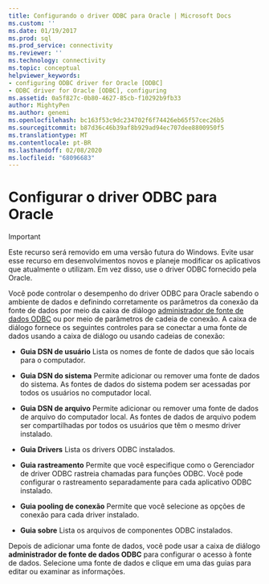 ```yaml
---
title: Configurando o driver ODBC para Oracle | Microsoft Docs
ms.custom: ''
ms.date: 01/19/2017
ms.prod: sql
ms.prod_service: connectivity
ms.reviewer: ''
ms.technology: connectivity
ms.topic: conceptual
helpviewer_keywords:
- configuring ODBC driver for Oracle [ODBC]
- ODBC driver for Oracle [ODBC], configuring
ms.assetid: 0a5f827c-0b80-4627-85cb-f10292b9fb33
author: MightyPen
ms.author: genemi
ms.openlocfilehash: bc163f53c9dc234702f6f74426eb65f57cec26b5
ms.sourcegitcommit: b87d36c46b39af8b929ad94ec707dee8800950f5
ms.translationtype: MT
ms.contentlocale: pt-BR
ms.lasthandoff: 02/08/2020
ms.locfileid: "68096683"
---
```

# <a name="configuring-the-odbc-driver-for-oracle"></a>Configurar o driver ODBC para Oracle
> [!IMPORTANT]  
>  Este recurso será removido em uma versão futura do Windows. Evite usar esse recurso em desenvolvimentos novos e planeje modificar os aplicativos que atualmente o utilizam. Em vez disso, use o driver ODBC fornecido pela Oracle.  
  
 Você pode controlar o desempenho do driver ODBC para Oracle sabendo o ambiente de dados e definindo corretamente os parâmetros da conexão da fonte de dados por meio da caixa de diálogo [administrador de fonte de dados ODBC](../../odbc/admin/odbc-data-source-administrator.md) ou por meio de parâmetros de cadeia de conexão. A caixa de diálogo fornece os seguintes controles para se conectar a uma fonte de dados usando a caixa de diálogo ou usando cadeias de conexão:  
  
-   **Guia DSN de usuário** Lista os nomes de fonte de dados que são locais para o computador.  
  
-   **Guia DSN do sistema** Permite adicionar ou remover uma fonte de dados do sistema. As fontes de dados do sistema podem ser acessadas por todos os usuários no computador local.  
  
-   **Guia DSN de arquivo** Permite adicionar ou remover uma fonte de dados de arquivo do computador local. As fontes de dados de arquivo podem ser compartilhadas por todos os usuários que têm o mesmo driver instalado.  
  
-   **Guia Drivers** Lista os drivers ODBC instalados.  
  
-   **Guia rastreamento** Permite que você especifique como o Gerenciador de driver ODBC rastreia chamadas para funções ODBC. Você pode configurar o rastreamento separadamente para cada aplicativo ODBC instalado.  
  
-   **Guia pooling de conexão** Permite que você selecione as opções de conexão para cada driver instalado.  
  
-   **Guia sobre** Lista os arquivos de componentes ODBC instalados.  
  
 Depois de adicionar uma fonte de dados, você pode usar a caixa de diálogo **administrador de fonte de dados ODBC** para configurar o acesso à fonte de dados. Selecione uma fonte de dados e clique em uma das guias para editar ou examinar as informações.
